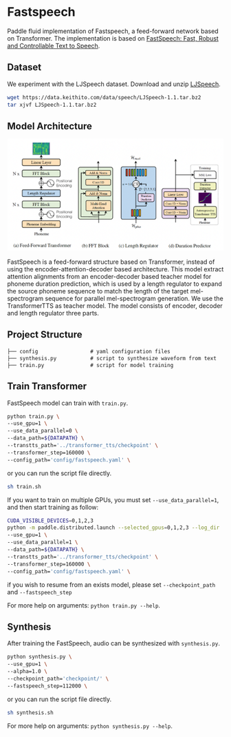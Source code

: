 # Fastspeech
Paddle fluid implementation of Fastspeech, a feed-forward network based on Transformer. The implementation is based on [FastSpeech: Fast, Robust and Controllable Text to Speech](https://arxiv.org/abs/1905.09263).

## Dataset

We experiment with the LJSpeech dataset. Download and unzip [LJSpeech](https://keithito.com/LJ-Speech-Dataset/).

```bash
wget https://data.keithito.com/data/speech/LJSpeech-1.1.tar.bz2
tar xjvf LJSpeech-1.1.tar.bz2
```

## Model Architecture

![FastSpeech model architecture](./images/model_architecture.png)

FastSpeech is a feed-forward structure based on Transformer, instead of using the encoder-attention-decoder based architecture. This model extract attention alignments from an encoder-decoder based teacher model for phoneme duration prediction, which is used by a length
regulator to expand the source phoneme sequence to match the length of the target
mel-spectrogram sequence for parallel mel-spectrogram generation. We use the TransformerTTS as teacher model.
The model consists of encoder, decoder and length regulator three parts.

## Project Structure
```text
├── config                 # yaml configuration files
├── synthesis.py           # script to synthesize waveform from text
├── train.py               # script for model training
```

## Train Transformer

FastSpeech model can train with ``train.py``.
```bash
python train.py \
--use_gpu=1 \
--use_data_parallel=0 \
--data_path=${DATAPATH} \
--transtts_path='../transformer_tts/checkpoint' \
--transformer_step=160000 \
--config_path='config/fastspeech.yaml' \
```
or you can run the script file directly.
```bash
sh train.sh
```
If you want to train on multiple GPUs, you must set ``--use_data_parallel=1``, and then start training as follow:

```bash
CUDA_VISIBLE_DEVICES=0,1,2,3
python -m paddle.distributed.launch --selected_gpus=0,1,2,3 --log_dir ./mylog train.py \
--use_gpu=1 \
--use_data_parallel=1 \
--data_path=${DATAPATH} \
--transtts_path='../transformer_tts/checkpoint' \
--transformer_step=160000 \
--config_path='config/fastspeech.yaml' \
```

if you wish to resume from an exists model, please set ``--checkpoint_path`` and ``--fastspeech_step``

For more help on arguments: 
``python train.py --help``.

## Synthesis
After training the FastSpeech, audio can be synthesized with ``synthesis.py``.
```bash
python synthesis.py \
--use_gpu=1 \
--alpha=1.0 \
--checkpoint_path='checkpoint/' \
--fastspeech_step=112000 \
```

or you can run the script file directly.
```bash
sh synthesis.sh
```

For more help on arguments: 
``python synthesis.py --help``.
